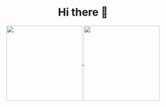 <h1 align="center">Hi there 👋</h1>

<section align="center">
  <a href="https://github.com/tkming0916/github-readme-stats">
    <img align="center" height="200px" src="https://github-readme-stats.vercel.app/api?username=tkming0916&count_private=true&show_icons=true&theme=dracula" />
  </a>
  <a href="https://github.com/tkming0916/github-readme-stats">
    <img align="center" height="200px" src="https://github-readme-stats.vercel.app/api/top-langs/?username=tkming0916&count_private=true&layout=compact&theme=dracula&repo=github-readme-stats&langs_count=5" />
  </a>  
</section>
